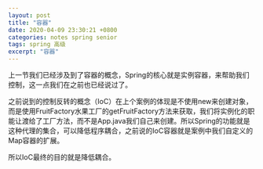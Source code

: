 ```yaml
---
layout: post
title: "容器"
date: 2020-04-09 23:30:21 +0800
categories: notes spring senior
tags: spring 高级 
excerpt: "容器"
---
```


上一节我们已经涉及到了容器的概念，Spring的核心就是实例容器，来帮助我们控制，这一点我们在之前也已经说过了。

之前说到的控制反转的概念（IoC）在上个案例的体现是不使用new来创建对象，而是使用FruitFactory水果工厂的getFruitFactory方法来获取，我们将实例化的职能让渡给了工厂方法，而不是App.java我们自己来创建。所以Spring的功能就是这种代理的集合，可以降低程序耦合，之前说的IoC容器就是案例中我们自定义的Map容器的扩展。

所以IoC最终的目的就是降低耦合。

